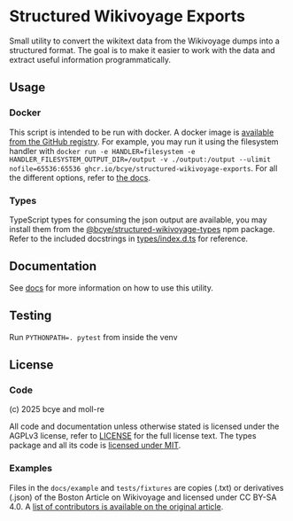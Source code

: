 # Structured Wikivoyage Exports

Small utility to convert the wikitext data from the Wikivoyage dumps into a structured format. The goal is to make it easier to work with the data and extract useful information programmatically.

## Usage

### Docker

This script is intended to be run with docker. A docker image is [available from the GitHub registry](https://github.com/bcye/structured-wikivoyage-exports/pkgs/container/structured-wikivoyage-exports). For example, you may run it using the filesystem handler with `docker run -e HANDLER=filesystem -e HANDLER_FILESYSTEM_OUTPUT_DIR=/output -v ./output:/output --ulimit nofile=65536:65536 ghcr.io/bcye/structured-wikivoyage-exports`. For all the different options, refer to [the docs](docs).

### Types

TypeScript types for consuming the json output are available, you may install them from the [@bcye/structured-wikivoyage-types](https://www.npmjs.com/package/@bcye/structured-wikivoyage-types) npm package. Refer to the included docstrings in [types/index.d.ts](types/index.d.ts) for reference.

## Documentation

See [docs](docs) for more information on how to use this utility.

## Testing

Run `PYTHONPATH=. pytest` from inside the venv

## License

### Code

(c) 2025 bcye and moll-re

All code and documentation unless otherwise stated is licensed under the AGPLv3 license, refer to [LICENSE](LICENSE) for the full license text. The types package and all its code is [licensed under MIT](types/LICENSE).

### Examples

Files in the `docs/example` and `tests/fixtures` are copies (.txt) or derivatives (.json) of the Boston Article on Wikivoyage and licensed under CC BY-SA 4.0. A [list of contributors is available on the original article](https://en.wikivoyage.org/w/index.php?title=Boston&action=history).